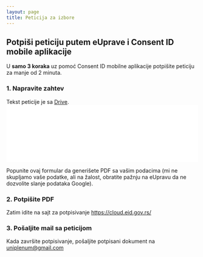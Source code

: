 ```yaml
---
layout: page
title: Peticija za izbore
---
```

<h2>Potpiši peticiju putem eUprave i Consent ID mobile aplikacije</h2>

U <b>samo 3 koraka</b> uz pomoć Consent ID mobilne aplikacije potpišite peticiju za manje od 2 minuta.

<h3>1. Napravite zahtev</h3>
Tekst peticije je sa <a href="https://drive.google.com/drive/folders/1EgTIIFL1BIAv3xT2u2bHpQOO_zhzDBa0" target="_blank">Drive</a>.
<iframe id="pdf-iframe" src='{{ 'izbori' | relative_url }}' frameborder="0" style="border=none!important; width: 100%; height: auto;"></iframe>

Popunite ovaj formular da generišete PDF sa vašim podacima (mi ne skupljamo vaše podatke, ali na žalost, obratite pažnju na eUpravu da ne dozvolite slanje
podataka Google).

<h3>2. Potpišite PDF</h3>
Zatim idite na sajt za potpisivanje <a href="https://cloud.eid.gov.rs/">https://cloud.eid.gov.rs/</a>
<h3>3. Pošaljite mail sa peticijom</h3>
Kada završite potpisivanje, pošaljite potpisani dokument na <a href="mailto:uniplenum@gmail.com?subject=Potpisana%20peticija&body=U%20prilogu">uniplenum@gmail.com</a>

<script>
  const iframe = document.getElementById('pdf-iframe');
  iframe.onload = () => {
    const iframeDoc = iframe.contentDocument || iframe.contentWindow.document;
    iframe.style.height = iframeDoc.body.scrollHeight + "px";
  };
</script>

